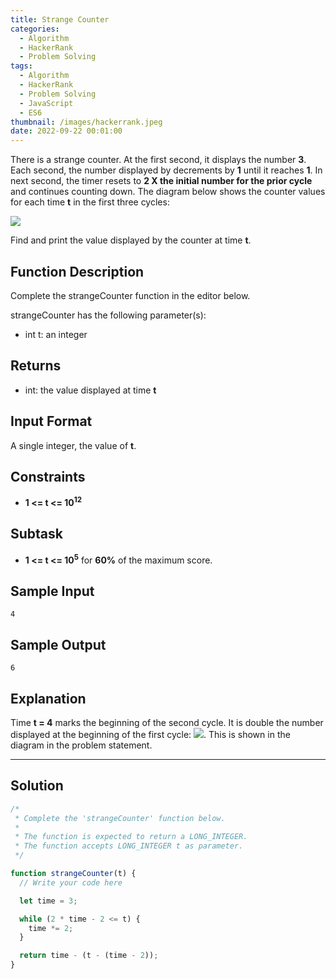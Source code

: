 ```yaml
---
title: Strange Counter
categories:
  - Algorithm
  - HackerRank
  - Problem Solving
tags:
  - Algorithm
  - HackerRank
  - Problem Solving
  - JavaScript
  - ES6
thumbnail: /images/hackerrank.jpeg
date: 2022-09-22 00:01:00
---
```



There is a strange counter. At the first second, it displays the number **3**. Each second, the number displayed by decrements by **1** until it reaches **1**. In next second, the timer resets to **2 X the initial number for the prior cycle** and continues counting down. The diagram below shows the counter values for each time **t** in the first three cycles:

![](https://s3.amazonaws.com/hr-challenge-images/22185/1469447349-bae87a5071-strange1.png)

Find and print the value displayed by the counter at time **t**.

<!-- more -->

## Function Description

Complete the strangeCounter function in the editor below.

strangeCounter has the following parameter(s):

- int t: an integer

## Returns

- int: the value displayed at time **t**

## Input Format

A single integer, the value of **t**.

## Constraints

- **1 <= t <= 10<sup>12</sup>**

## Subtask

- **1 <= t <= 10<sup>5</sup>** for **60%** of the maximum score.

## Sample Input

```
4
```

## Sample Output

```
6
```

## Explanation

Time **t = 4** marks the beginning of the second cycle. It is double the number displayed at the beginning of the first cycle: **![](https://latex.codecogs.com/svg.image?2&space;\times&space;3&space;=&space;6)**. This is shown in the diagram in the problem statement.

---

## Solution

```javascript
/*
 * Complete the 'strangeCounter' function below.
 *
 * The function is expected to return a LONG_INTEGER.
 * The function accepts LONG_INTEGER t as parameter.
 */

function strangeCounter(t) {
  // Write your code here

  let time = 3;

  while (2 * time - 2 <= t) {
    time *= 2;
  }

  return time - (t - (time - 2));
}
```
